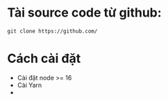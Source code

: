 # Tài source code từ github:
`git clone https://github.com/`
# Cách cài đặt
- Cài đặt node >= 16
- Cài Yarn
- 